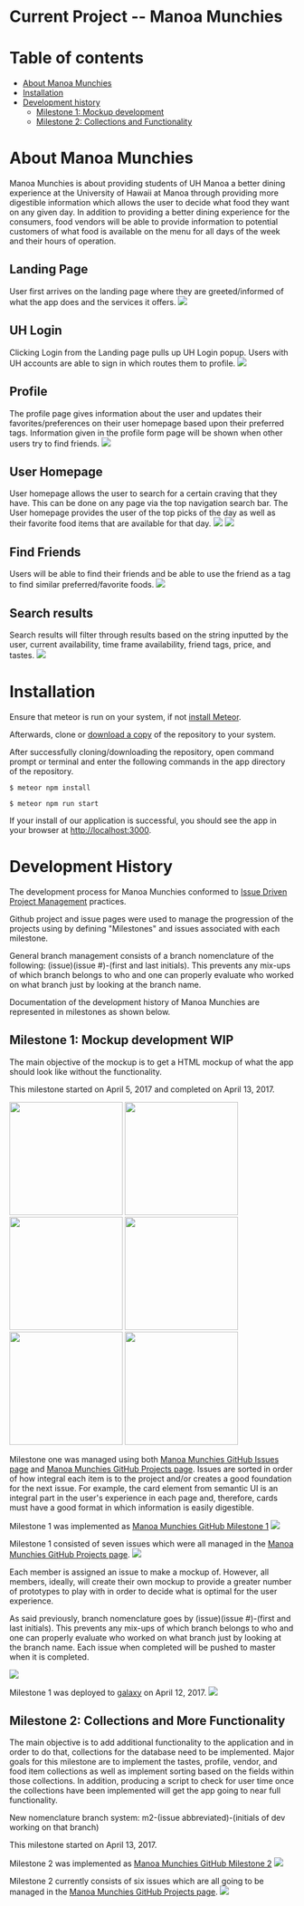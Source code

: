 # Current Project -- Manoa Munchies

# Table of contents

* [About Manoa Munchies](#about-manoa-munchies)
* [Installation](#installation)
* [Development history](#development-history)
  * [Milestone 1: Mockup development](#milestone-1-mockup-development-wip)
  * [Milestone 2: Collections and Functionality](#milestone-2-collections-and-functionality)

# About Manoa Munchies
Manoa Munchies is about providing students of UH Manoa a better dining experience at the University of Hawaii at Manoa through providing more digestible information which allows the user to decide what food they want on any given day. In addition to providing a better dining experience for the consumers, food vendors will be able to provide information to potential customers of what food is available on the menu for all days of the week and their hours of operation.

## Landing Page
User first arrives on the landing page where they are greeted/informed of what the app does and the services it offers.
![](doc/landing-page.PNG)

## UH Login
Clicking Login from the Landing page pulls up UH Login popup. Users with UH accounts are able to sign in which routes them to profile.
![](doc/cas-login.png)

## Profile
The profile page gives information about the user and updates their favorites/preferences on their user homepage based upon their preferred tags. Information given in the profile form page will be shown when other users try to find friends.
![](doc/edit-profile-page.png)

## User Homepage
User homepage allows the user to search for a certain craving that they have. This can be done on any page via the top navigation search bar. The User homepage provides the user of the top picks of the day as well as their favorite food items that are available for that day.
![](doc/user-home-page-1.png)
![](doc/user-home-page-2.png)

## Find Friends
Users will be able to find their friends and be able to use the friend as a tag to find similar preferred/favorite foods.
![](doc/find-friends-page.PNG)

## Search results
Search results will filter through results based on the string inputted by the user, current availability, time frame availability, friend tags, price, and tastes.
![](doc/your-feed-page.png)


# Installation

Ensure that meteor is run on your system, if not [install Meteor](https://www.meteor.com/install).

Afterwards, clone or [download a copy](https://github.com/tasteofmanoa/manoa-munchies/archive/master.zip)
of the repository to your system.

After successfully cloning/downloading the repository, open command prompt or terminal and enter the following commands in the app directory of the repository.

```
$ meteor npm install
```
```
$ meteor npm run start
```

If your install of our application is successful, you should see the app in your browser at [http://localhost:3000](http://localhost:3000).


# Development History

The development process for Manoa Munchies conformed to [Issue Driven Project Management](http://courses.ics.hawaii.edu/ics314s17/modules/project-management/) practices.


Github project and issue pages were used to manage the progression of the projects using by defining "Milestones" and issues associated with each milestone.

General branch management consists of a branch nomenclature of the following: (issue)(issue #)-(first and last initials). This prevents any mix-ups of which branch belongs to who and one can properly evaluate who worked on what branch just by looking at the branch name.

Documentation of the development history of Manoa Munchies are represented in milestones as shown below.

## Milestone 1: Mockup development WIP
The main objective of the mockup is to get a HTML mockup of what the app should look like without the functionality.

This milestone started on April 5, 2017 and completed on April 13, 2017.

<img width="200px" src="doc/landing-page.PNG"/>
<img width="200px" src="doc/cas-login.png"/>
<img width="200px" src="doc/edit-profile-page.png"/>
<img width="200px" src="doc/user-home-page-1.png"/>
<img width="200px" src="doc/find-friends-page.PNG"/>
<img width="200px" src="doc/your-feed-page.png"/>


Milestone one was managed using both [Manoa Munchies GitHub Issues page](https://github.com/tasteofmanoa/manoa-munchies/milestone/1) and [Manoa Munchies GitHub Projects page](https://github.com/tasteofmanoa/manoa-munchies/projects/1). Issues are sorted in order of how integral each item is to the project and/or creates a good foundation for the next issue. For example, the card element from semantic UI is an integral part in the user's experience in each page and, therefore, cards must have a good format in which information is easily digestible.

Milestone 1 was implemented as [Manoa Munchies GitHub Milestone 1](https://github.com/tasteofmanoa/manoa-munchies/milestone/1)
![](doc/m1-issues-page.PNG)

Milestone 1 consisted of seven issues which were all managed in the [Manoa Munchies GitHub Projects page](https://github.com/tasteofmanoa/manoa-munchies/projects/1).
![](doc/m1-project-page.PNG)

Each member is assigned an issue to make a mockup of. However, all members, ideally, will create their own mockup to provide a greater number of prototypes to play with in order to decide what is optimal for the user experience.

As said previously, branch nomenclature goes by (issue)(issue #)-(first and last initials). This prevents any mix-ups of which branch belongs to who and one can properly evaluate who worked on what branch just by looking at the branch name. Each issue when completed will be pushed to master when it is completed.

![](doc/m1-network-graph.PNG)

Milestone 1 was deployed to [galaxy](https://tasteofmanoa.meteorapp.com) on April 12, 2017.
![](doc/m1-deployment.png)

## Milestone 2: Collections and More Functionality
The main objective is to add additional functionality to the application and in order to do that, collections for the database need to be implemented. Major goals for this milestone are to implement the tastes, profile, vendor, and food item collections as well as implement sorting based on the fields within those collections. In addition, producing a script to check for user time once the collections have been implemented will get the app going to near full functionality.

New nomenclature branch system: m2-(issue abbreviated)-(initials of dev working on that branch)

This milestone started on April 13, 2017.

Milestone 2 was implemented as [Manoa Munchies GitHub Milestone 2](https://github.com/tasteofmanoa/manoa-munchies/milestone/2)
![](doc/m2-issues-page.PNG)

Milestone 2 currently consists of six issues which are all going to be managed in the [Manoa Munchies GitHub Projects page](https://github.com/tasteofmanoa/manoa-munchies/projects/2).
![](doc/m2-project-page.PNG)
